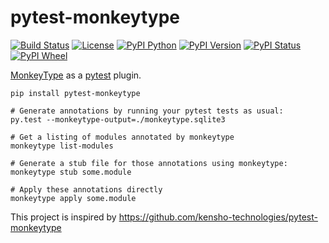 # pytest-monkeytype

[![Build Status](https://travis-ci.org/kensho-technologies/pytest-monkeytype.svg?branch=master)](https://travis-ci.org/kensho-technologies/pytest-monkeytype)
[![License](https://img.shields.io/badge/License-Apache%202.0-blue.svg)](https://opensource.org/licenses/Apache-2.0)
[![PyPI Python](https://img.shields.io/pypi/pyversions/pytest-monkeytype.svg)](https://pypi.python.org/pypi/pytest-monkeytype)
[![PyPI Version](https://img.shields.io/pypi/v/pytest-monkeytype.svg)](https://pypi.python.org/pypi/pytest-monkeytype)
[![PyPI Status](https://img.shields.io/pypi/status/pytest-monkeytype.svg)](https://pypi.python.org/pypi/pytest-monkeytype)
[![PyPI Wheel](https://img.shields.io/pypi/wheel/pytest-monkeytype.svg)](https://pypi.python.org/pypi/pytest-monkeytype)


[MonkeyType](https://github.com/Instagram/MonkeyType) as a
[pytest](https://docs.pytest.org/en/latest/) plugin.

```
pip install pytest-monkeytype

# Generate annotations by running your pytest tests as usual:
py.test --monkeytype-output=./monkeytype.sqlite3

# Get a listing of modules annotated by monkeytype
monkeytype list-modules 

# Generate a stub file for those annotations using monkeytype:
monkeytype stub some.module

# Apply these annotations directly
monkeytype apply some.module
```


This project is inspired by https://github.com/kensho-technologies/pytest-monkeytype